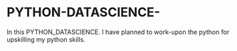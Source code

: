 # PYTHON-DATASCIENCE- 
In this PYTHON_DATASCIENCE. I have planned to work-upon the python for upskilling my python skills.
